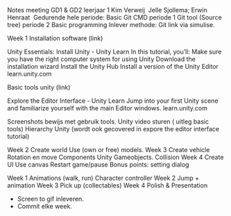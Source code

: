 Notes meeting GD1 & GD2 leerjaar 1
Kim Verweij
​
Jelle Sjollema;
​
Erwin Henraat
​
Gedurende hele periode:
Basic Git
CMD periode 1
Git tool (Source tree) periode 2
Basic programming
Inlever methode:
Git link via simulise.
 
Week 1
Installation software (link)

Unity Essentials: Install Unity - Unity Learn
In this tutorial, you’ll: Make sure you have the right computer system for using Unity Download the installation wizard Install the Unity Hub Install a version of the Unity Editor
learn.unity.com

Basic tools unity (link)

Explore the Editor Interface - Unity Learn
Jump into your first Unity scene and familiarize yourself with the main Editor windows.
learn.unity.com

Screenshots bewijs met gebruik tools.
Unity video sturen ( uitleg basic tools)
Hierarchy Unity (wordt ook gecovered in expore the editor interface tutorial)
 
Week 2
Create world
Use (own or free) models.
Week 3
Create vehicle
Rotation en move
Components Unity
Gameobjects.
Collision
Week 4
Create UI
Use canvas
Restart game/pause
Bonus points: setting dialog
 

 
Week 1
Animations (walk, run)
Character controller
Week 2
Jump + animation
Week 3
Pick up (collectables)
Week 4
Polish & Presentation
 
 
- Screen to gif inleveren.
- Commit elke week.